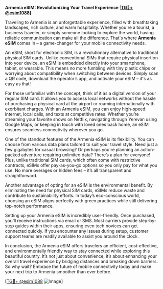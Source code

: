 **Armenia eSIM: Revolutionizing Your Travel Experience [[TG💪+ @esim1088](https://t.me/s/esim1088)]**

Traveling to Armenia is an unforgettable experience, filled with breathtaking landscapes, rich culture, and warm hospitality. Whether you're a tourist, a business traveler, or simply someone looking to explore the world, having reliable communication can make all the difference. That's where **Armenia eSIM** comes in – a game-changer for your mobile connectivity needs.

An eSIM, short for electronic SIM, is a revolutionary alternative to traditional physical SIM cards. Unlike conventional SIMs that require physical insertion into your device, an eSIM is embedded directly into your smartphone, tablet, or wearable. This means no more fumbling with tiny plastic chips or worrying about compatibility when switching between devices. Simply scan a QR code, download the operator’s app, and activate your eSIM – it's as easy as that!

For those unfamiliar with the concept, think of it as a digital version of your regular SIM card. It allows you to access local networks without the hassle of purchasing a physical card at the airport or roaming internationally with exorbitant charges. With an Armenia eSIM, you can enjoy high-speed internet, local calls, and texts at competitive rates. Whether you’re streaming your favorite shows on Netflix, navigating through Yerevan using Google Maps, or keeping in touch with loved ones back home, an eSIM ensures seamless connectivity wherever you go.

One of the standout features of the Armenia eSIM is its flexibility. You can choose from various data plans tailored to suit your travel style. Need just a few gigabytes for casual browsing? Or perhaps you're planning an action-packed adventure requiring unlimited data? There’s a plan for everyone! Plus, unlike traditional SIM cards, which often come with restrictive contracts, eSIMs offer pay-as-you-go options so you only pay for what you use. No more overages or hidden fees – it’s all transparent and straightforward.

Another advantage of opting for an eSIM is the environmental benefit. By eliminating the need for physical SIM cards, eSIMs reduce waste and contribute to sustainability efforts. In today’s eco-conscious world, choosing an eSIM aligns perfectly with green practices while still delivering top-notch performance.

Setting up your Armenia eSIM is incredibly user-friendly. Once purchased, you’ll receive instructions via email or SMS. Most carriers provide step-by-step guides within their apps, ensuring even tech novices can get connected quickly. If you encounter any issues during setup, customer support teams are readily available to assist you around the clock.

In conclusion, the Armenia eSIM offers travelers an efficient, cost-effective, and environmentally friendly way to stay connected while exploring this beautiful country. It’s not just about convenience; it’s about enhancing your overall travel experience by bridging distances and breaking down barriers. So why wait? Embrace the future of mobile connectivity today and make your next trip to Armenia smoother than ever before.

[[TG💪+ @esim1088](https://t.me/s/esim1088) ![Image](https://i.postimg.cc/Y0z9fWf4/image.png)]